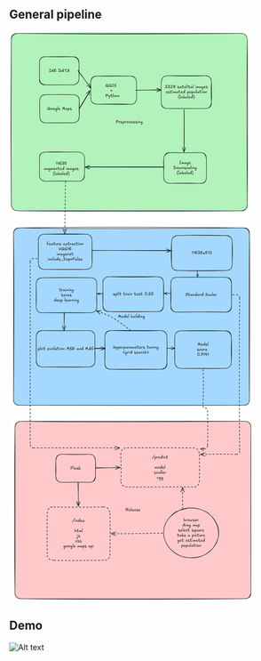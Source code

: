 ## General pipeline
![Alt text](assets/resume.png "pipe")
## Demo
![Alt text](assets/demo.gif "pipe")